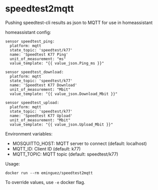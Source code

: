 # speedtest2mqtt

Pushing speedtest-cli results as json to MQTT for use in homeassistant

homeassistant config:
```
sensor speedtest_ping:
  platform: mqtt
  state_topic: 'speedtest/k77'
  name: 'Speedtest K77 Ping'
  unit_of_measurement: "ms"
  value_template: "{{ value_json.Ping_ms }}"

sensor speedtest_download:
  platform: mqtt
  state_topic: 'speedtest/k77'
  name: 'Speedtest K77 Download'
  unit_of_measurement: "Mbit"
  value_template: "{{ value_json.Download_Mbit }}"

sensor speedtest_upload:
  platform: mqtt
  state_topic: 'speedtest/k77'
  name: 'Speedtest K77 Upload'
  unit_of_measurement: "Mbit"
  value_template: "{{ value_json.Upload_Mbit }}"
```

Environment variables:

* MOSQUITTO_HOST: MQTT server to connect (default: localhost)
* MQTT_ID: Client ID (default: k77)
* MQTT_TOPIC: MQTT topic (default: speedtest/k77)
 

Usage:

```
docker run --rm eminguez/speedtest2mqtt
```

To override values, use `-e` docker flag.
